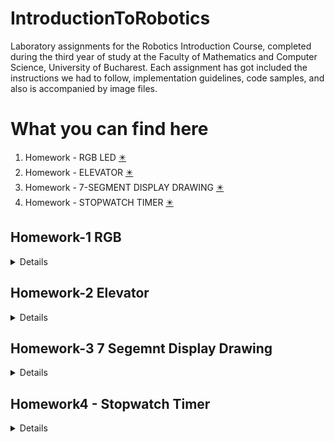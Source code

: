 # IntroductionToRobotics

Laboratory assignments for the Robotics Introduction Course, completed during the third year of study at the Faculty of Mathematics and Computer Science, University of Bucharest. Each assignment has got included the instructions we had to follow, implementation guidelines, code samples, and also is accompanied by image files.

# What you can find here
1. Homework - RGB LED [✴️](#hmwk1) 
2. Homework - ELEVATOR [✴️](#hmwk2) 
3. Homework - 7-SEGMENT DISPLAY DRAWING [✴️](#hmwk3) 
4. Homework - STOPWATCH TIMER [✴️](#hmwk4) 

<a name="hmwk1"></a>
## Homework-1 RGB

<details>
<p><b>Assignment details 🗞️</b></p> 
This assignment focuses on controlling each channel (Red, Green, and Blue) of  an  RGB  LED  using  individual  potentiometers.   By  the  end  of  this  task, we  will  gain  experience  in  interfacing  potentiometers  with  the  Arduino  and controlling RGB LEDs based on the analog readings. <br>
The main components we will use specifically for this task are an RGB led, 3 potentiometers, resistors and as many wires as needed. <br>


<br>
<p><b>Setup of the assignment 📷 </b></p>

![Imagine WhatsApp 2023-10-24 la 22 14 33_be484245](https://github.com/nicoletaiova25/IntroductionToRobotics/assets/148574222/92c4fabb-56cb-4d59-b390-5244c7a50cbb)

<br>

 ### 🎞️ A video showcasting functionality of assignment: [Video](https://youtu.be/oJoWSr1SlDc)

 <br>
 
 ### 💻 The code: [You can find it here](https://github.com/nicoletaiova25/IntroductionToRobotics/blob/main/Homework/sketch_oct23b_copy_20231024232706.ino)
 
</details>

<a name="hmwk2"></a>
## Homework-2 Elevator
<details>
<p><b>Assignment details 🗞️</b></p> 
This assignment focuses on simulating a 3-floor elevator control system using LEDs, buttons, and a buzzer. <br>
Components 🧰:<br> 💡 4 LEDs, 3 for the floors and 1 for the operational state of the elevator <br>
               🔳 3 buttons, to call the elevator to the desired floor <br>
               🔉 1 buzzer, to let the individual know when the elevator has arrived, the doors are opening and closing <br>
               🪛 as many wires and resistors as needed <br>
<br>
 <b>Tehnical Task</b>
 <details>Design a control system that simulates a 3-floor elevator using the Arduino platform. Here are the specific requirements:<br>
     • LED Indicators: Each of the 3 LEDs should represent one of the 3 floors. The LED corresponding to the current floor should light up.
Additionally, another LED should represent the elevator’s operational state. It should blink when the elevator is moving and remain static when stationary. <br>
     • Buttons: Implement 3 buttons that represent the call buttons from the3 floors. When pressed, the elevator should simulate movement towardsthe floor after a short interval (2-3 seconds). <br>
     • Buzzer: The buzzer should sound briefly during the following scenarios: <br>
                    – Elevator arriving at the desired floor (something resembling a ”cling”). <br>
                    – Elevator doors closing and movement (pro tip: split them into 2 different sounds) <br>
     • State Change & Timers: If the elevator is already at the desired floor, pressing the button for that floor should have no effect. Otherwise, after a button press, the elevator should ”wait for the doors to close” and then ”move” to the corresponding floor. If the elevator is in movement, it should either do nothing or it should stack its decision (get to the first programmed floor, open the doors, wait, close them and then go to the next desired floor). <br>
    • Debounce: Remember to implement debounce for the buttons to avoid unintentional repeated button presses.</details>
<br>
<p><b>Setup of the assignment 📷 </b></p>

![elv1](https://github.com/nicoletaiova25/IntroductionToRobotics/assets/148574222/0e9abe97-24fb-41d3-8fbf-baefbb4b64d0)

![elv2](https://github.com/nicoletaiova25/IntroductionToRobotics/assets/148574222/eb3093d3-a9a3-4971-b545-1cdf62830541)

<br>

 ### 🎞️ A video showcasting functionality of assignment: [Video](https://youtube.com/shorts/g3ytp2m51iY?feature=share)

 <br>
 
 ### 💻 The code: [You can find it here](https://github.com/nicoletaiova25/IntroductionToRobotics/blob/main/Homework/homework2_elevator.ino)
 
</details>

<a name="hmwk3"></a>
## Homework-3 7 Segemnt Display Drawing

<details>
<p><b>Assignment details 🗞️</b></p> 
 <br>
This assingment requires using the joystick to control the position ofthe segment and ”drawing” on the display. The movement between segments should be natural, meaning they should jump from the current position only to neighbors, but without passing through ”walls”.
<b>Requirements</b><br>
The initial position should be on the DP. The current position always blinks (irrespective of the fact that the segment is on or off). Use the joystick to move from one position to neighbors (see table for corresponding movement). Short pressing the button toggles the segment state from ON to OFF or from OFF to ON. Long pressing the button resets the entire display by turning all the segments OFF and moving the current position to the decimal point.

 ![image](https://github.com/nicoletaiova25/IntroductionToRobotics/assets/148574222/d6dbb440-0643-4a47-8250-c6fb169df43b)



<br>
<p><b>Setup of the assignment 📷 </b></p>

![7segment](https://github.com/nicoletaiova25/IntroductionToRobotics/assets/148574222/3e532aed-b1af-44e3-9ed3-c1b9fa0574dc)


![7segmentclar](https://github.com/nicoletaiova25/IntroductionToRobotics/assets/148574222/a34ed096-ab1a-4e5f-ac67-ffc2bad21598)


<br>

 ### 🎞️ A video showcasting functionality of assignment: [Video](https://youtube.com/shorts/xklG7r3SEkc?feature=share)

 <br>
 
 ### 💻 The code: [You can find it here](https://github.com/nicoletaiova25/IntroductionToRobotics/blob/main/Homework/homework3_7segmentDisplay.ino)
 
</details>

<a name="hmwk4"></a>
## Homework4 - Stopwatch Timer

<details>
<p><b>Assignment details 🗞️</b></p> 
<br>
Using the 4 digit 7 segment display and 3 buttons, this assigment requires implementing a stopwatch timer that counts in 10ths of a second and has a save lap functionality (similar to most basic stopwatch functions on most phones).<br>
Neccessary:  The starting value of the 4 digit 7 segment display shouldbe ”000.0”. The buttons should have the following functionalities:<br>
– Button 1: Start / pause.<br>
– Button 2: Reset (if in pause mode). Reset saved laps (if in lap viewing mode).<br>
– Button 3: Save lap (if in counting mode), cycle through last saved laps (up to 4 laps).<br>
<b>Rules of the workflow:</b><br>
1. Display shows ”000.0”. When pressing the Start button, the timer should start.<br>
2. During timer counter, each time you press the lap button, you should save that timer’s value in memory (not persistent, it is OK to be deleted upon reset), up to 4 laps (or more if you want); pressing the 5th time should override the 1st saved one. If you press the reset button while timer works, nothing happens. If you press the pause button, the timer stops. <br>
3. In Pause Mode, the lap flag button doesn’t work anymore. Pressing the reset button resets you to 000.0. <br>
4. After reset, you can now press the flag buttons to cycle through the lap times. Each time you press the flag button, it takes you to the next saved lap. Pressing it continuously should cycle you through it continuously. Pressing the reset button while in this state resets all your flags and takes the timer back to ”000.0”. <br>

<b>Components used</b> <br>
A 4-Digit 7-segment display 🖥️
3 buttons 🔲
Resistors and wires
A LED

<br>
<p><b>Setup of the assignment 📷 </b></p>

<br>

 ### 🎞️ A video showcasting functionality of assignment: [Video](https://youtu.be/IAuIUipVpyk?feature=shared)

 <br>
 
 ### 💻 The code: [You can find it here](https://github.com/nicoletaiova25/IntroductionToRobotics/blob/main/Homework/Homework4_4Digit7SegmentDisplay.ino)
 
</details>
